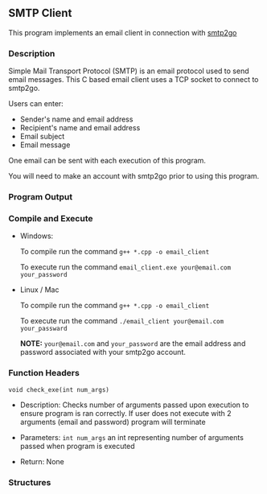 ## SMTP Client

This program implements an email client in connection with [smtp2go](https://www.smtp2go.com/)

### Description

Simple Mail Transport Protocol (SMTP) is an email protocol used to send email messages.
This C based email client uses a TCP socket to connect to smtp2go.

Users can enter:
- Sender's name and email address
- Recipient's name and email address
- Email subject
- Email message

One email can be sent with each execution of this program.

You will need to make an account with smtp2go prior to using this program.

### Program Output

### Compile and Execute

- Windows: 

    To compile run the command `g++ *.cpp -o email_client`

    To execute run the command `email_client.exe your@email.com your_password`

- Linux / Mac

    To compile run the command `g++ *.cpp -o email_client`

    To execute run the command `./email_client your@email.com your_passward`

    **NOTE:** `your@email.com` and `your_password`  are the email address and password associated with your smtp2go account.

### Function Headers

`void check_exe(int num_args)`
- Description:
    Checks number of arguments passed upon execution to ensure program is ran correctly. If user does not execute with 2 arguments (email and password) program will terminate

- Parameters:
    `int num_args` an int representing number of arguments passed when program is executed

- Return:
    None

### Structures 